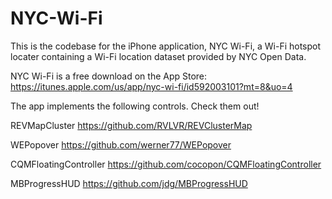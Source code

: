 NYC-Wi-Fi
=========

This is the codebase for the iPhone application, NYC Wi-Fi, a Wi-Fi hotspot locater containing a Wi-Fi location dataset provided by NYC Open Data.

NYC Wi-Fi is a free download on the App Store: https://itunes.apple.com/us/app/nyc-wi-fi/id592003101?mt=8&uo=4


The app implements the following controls. Check them out!

REVMapCluster
https://github.com/RVLVR/REVClusterMap

WEPopover
https://github.com/werner77/WEPopover

CQMFloatingController
https://github.com/cocopon/CQMFloatingController

MBProgressHUD
https://github.com/jdg/MBProgressHUD
